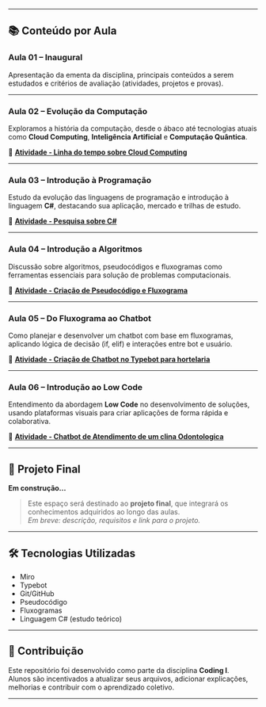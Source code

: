 
---

## 📚 Conteúdo por Aula

### Aula 01 – Inaugural
Apresentação da ementa da disciplina, principais conteúdos a serem estudados e critérios de avaliação (atividades, projetos e provas).

---

### Aula 02 – Evolução da Computação
Exploramos a história da computação, desde o ábaco até tecnologias atuais como **Cloud Computing**, **Inteligência Artificial** e **Computação Quântica**.

🔗 [**Atividade - Linha do tempo sobre Cloud Computing**](https://miro.com/welcomeonboard/UXI1Z2lkSXpYLytQZVZpNTR0czB3YWpJY08rTm5xV28vQnlQYW1ldjRSRG5uNVdKT3hRdUx4T3JFenlscjBWR1BhUTlQUDlLUFJhOTFLRitreFdGZzFtS2JnUkNaOS9rZ1JNS0xCdEZ1T0JpVUl4RTc0SzBRaFFBeG42dStoR2RBS2NFMDFkcUNFSnM0d3FEN050ekl3PT0hdjE=?share_link_id=635366859427)

---

### Aula 03 – Introdução à Programação
Estudo da evolução das linguagens de programação e introdução à linguagem **C#**, destacando sua aplicação, mercado e trilhas de estudo.

🔗 [**Atividade - Pesquisa sobre C#**](https://miro.com/welcomeonboard/NEhBODBRQXBKSVE4OWJFM3prcnVjRGJqeW9BN1plUHJsRDVuNm5CZjhHaExobHVVaWdYaTVjclhqd3g4M09VdXFFTHB6bTJrSmEzV0FmT2IvM2N0aGxtS2JnUkNaOS9rZ1JNS0xCdEZ1T0JXUm1QMTZBTlE5ZHZtR2J0dUFvRXFBS2NFMDFkcUNFSnM0d3FEN050ekl3PT0hdjE=?share_link_id=263138994058)

---

### Aula 04 – Introdução a Algoritmos
Discussão sobre algoritmos, pseudocódigos e fluxogramas como ferramentas essenciais para solução de problemas computacionais.

🔗 [**Atividade - Criação de Pseudocódigo e Fluxograma**](https://miro.com/welcomeonboard/RUFodTlROGE2RzBQWlZma08wczFwWEN2RUprKzBKdjIvZ1pSRGpvdUhvUFAzMTZDWlJkTWxFcytScWhBdWNtMUFCU09tM1E0UjE5ZGJMdld2S0FuRDFtS2JnUkNaOS9rZ1JNS0xCdEZ1T0FmaERyREZFTWpBVFZzSEtMTTd5Lzd3VHhHVHd5UWtSM1BidUtUYmxycDRnPT0hdjE=?share_link_id=98165721347)

---

### Aula 05 – Do Fluxograma ao Chatbot
Como planejar e desenvolver um chatbot com base em fluxogramas, aplicando lógica de decisão (if, elif) e interações entre bot e usuário.

🔗 [**Atividade - Criação de Chatbot no Typebot para hortelaria**](https://typebot.co/my-typebot-osz4dpu)

---

### Aula 06 – Introdução ao Low Code
Entendimento da abordagem **Low Code** no desenvolvimento de soluções, usando plataformas visuais para criar aplicações de forma rápida e colaborativa.

🔗 [**Atividade - Chatbot de Atendimento de um clina Odontologica**](https://typebot.co/my-typebot-24019ac)

---

## 🧠 Projeto Final

**Em construção...**  
> Este espaço será destinado ao **projeto final**, que integrará os conhecimentos adquiridos ao longo das aulas.  
> *Em breve: descrição, requisitos e link para o projeto.*

---

## 🛠 Tecnologias Utilizadas

- Miro  
- Typebot  
- Git/GitHub  
- Pseudocódigo  
- Fluxogramas  
- Linguagem C# (estudo teórico)

---

## 📌 Contribuição

Este repositório foi desenvolvido como parte da disciplina **Coding I**.  
Alunos são incentivados a atualizar seus arquivos, adicionar explicações, melhorias e contribuir com o aprendizado coletivo.

---

